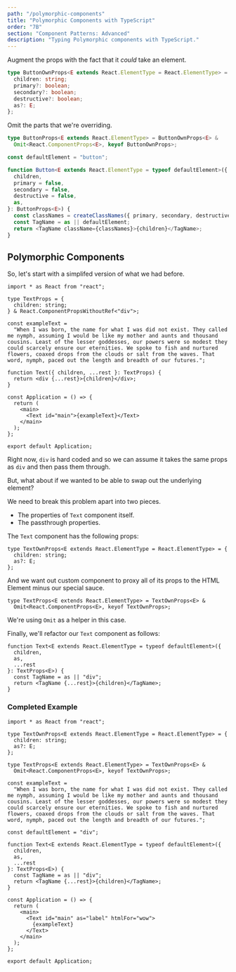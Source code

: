 ```yaml
---
path: "/polymorphic-components"
title: "Polymorphic Components with TypeScript"
order: "7B"
section: "Component Patterns: Advanced"
description: "Typing Polymorphic components with TypeScript."
---
```


Augment the props with the fact that it _could_ take an element.

```ts
type ButtonOwnProps<E extends React.ElementType = React.ElementType> = {
  children: string;
  primary?: boolean;
  secondary?: boolean;
  destructive?: boolean;
  as?: E;
};
```

Omit the parts that we're overriding.

```ts
type ButtonProps<E extends React.ElementType> = ButtonOwnProps<E> &
  Omit<React.ComponentProps<E>, keyof ButtonOwnProps>;
```

```ts
const defaultElement = "button";

function Button<E extends React.ElementType = typeof defaultElement>({
  children,
  primary = false,
  secondary = false,
  destructive = false,
  as,
}: ButtonProps<E>) {
  const classNames = createClassNames({ primary, secondary, destructive });
  const TagName = as || defaultElement;
  return <TagName className={classNames}>{children}</TagName>;
}
```

## Polymorphic Components

So, let's start with a simplifed version of what we had before.

```tsx
import * as React from "react";

type TextProps = {
  children: string;
} & React.ComponentPropsWithoutRef<"div">;

const exampleText =
  "When I was born, the name for what I was did not exist. They called me nymph, assuming I would be like my mother and aunts and thousand cousins. Least of the lesser goddesses, our powers were so modest they could scarcely ensure our eternities. We spoke to fish and nurtured flowers, coaxed drops from the clouds or salt from the waves. That word, nymph, paced out the length and breadth of our futures.";

function Text({ children, ...rest }: TextProps) {
  return <div {...rest}>{children}</div>;
}

const Application = () => {
  return (
    <main>
      <Text id="main">{exampleText}</Text>
    </main>
  );
};

export default Application;
```

Right now, `div` is hard coded and so we can assume it takes the same props as `div` and then pass them through.

But, what about if we wanted to be able to swap out the underlying element?

We need to break this problem apart into two pieces.

- The properties of `Text` component itself.
- The passthrough properties.

The `Text` component has the following props:

```tsx
type TextOwnProps<E extends React.ElementType = React.ElementType> = {
  children: string;
  as?: E;
};
```

And we want out custom component to proxy all of its props to the HTML Element minus our special sauce.

```tsx
type TextProps<E extends React.ElementType> = TextOwnProps<E> &
  Omit<React.ComponentProps<E>, keyof TextOwnProps>;
```

We're using `Omit` as a helper in this case.

Finally, we'll refactor our `Text` component as follows:

```tsx
function Text<E extends React.ElementType = typeof defaultElement>({
  children,
  as,
  ...rest
}: TextProps<E>) {
  const TagName = as || "div";
  return <TagName {...rest}>{children}</TagName>;
}
```

### Completed Example

```tsx
import * as React from "react";

type TextOwnProps<E extends React.ElementType = React.ElementType> = {
  children: string;
  as?: E;
};

type TextProps<E extends React.ElementType> = TextOwnProps<E> &
  Omit<React.ComponentProps<E>, keyof TextOwnProps>;

const exampleText =
  "When I was born, the name for what I was did not exist. They called me nymph, assuming I would be like my mother and aunts and thousand cousins. Least of the lesser goddesses, our powers were so modest they could scarcely ensure our eternities. We spoke to fish and nurtured flowers, coaxed drops from the clouds or salt from the waves. That word, nymph, paced out the length and breadth of our futures.";

const defaultElement = "div";

function Text<E extends React.ElementType = typeof defaultElement>({
  children,
  as,
  ...rest
}: TextProps<E>) {
  const TagName = as || "div";
  return <TagName {...rest}>{children}</TagName>;
}

const Application = () => {
  return (
    <main>
      <Text id="main" as="label" htmlFor="wow">
        {exampleText}
      </Text>
    </main>
  );
};

export default Application;
```
